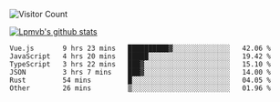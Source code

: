 ![Visitor Count](https://profile-counter.glitch.me/Lpmvb/count.svg)

[![Lpmvb's github stats](https://github-readme-stats.vercel.app/api?username=lpmvb&show_icons=true&title_color=fff&icon_color=79ff97&text_color=9f9f9f&bg_color=151515)](https://github.com/anuraghazra/github-readme-stats)

<!--
Here are some ideas to get you started:

- 🔭 I’m currently working on ...
- 🌱 I’m currently learning ...
- 👯 I’m looking to collaborate on ...
- 🤔 I’m looking for help with ...
- 💬 Ask me about ...
- 📫 How to reach me: ...
- 😄 Pronouns: ...
- ⚡ Fun fact: ...
-->

<!--START_SECTION:waka-->

```text
Vue.js       9 hrs 23 mins   ██████████▓░░░░░░░░░░░░░░   42.06 %
JavaScript   4 hrs 20 mins   █████░░░░░░░░░░░░░░░░░░░░   19.42 %
TypeScript   3 hrs 22 mins   ███▓░░░░░░░░░░░░░░░░░░░░░   15.10 %
JSON         3 hrs 7 mins    ███▓░░░░░░░░░░░░░░░░░░░░░   14.00 %
Rust         54 mins         █░░░░░░░░░░░░░░░░░░░░░░░░   04.05 %
Other        26 mins         ▒░░░░░░░░░░░░░░░░░░░░░░░░   01.96 %
```

<!--END_SECTION:waka-->

